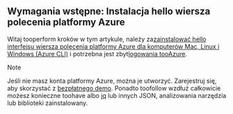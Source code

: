 ## <a name="prerequisite-install-hello-azure-cli"></a>Wymagania wstępne: Instalacja hello wiersza polecenia platformy Azure
Witaj tooperform kroków w tym artykule, należy za[zainstalować hello interfejsu wiersza polecenia platformy Azure dla komputerów Mac, Linux i Windows (Azure CLI)](../articles/cli-install-nodejs.md) i potrzebna jest zbyt[logowania tooAzure](../articles/xplat-cli-connect.md). 

> [!NOTE]
> Jeśli nie masz konta platformy Azure, można je utworzyć. Zarejestruj się, aby skorzystać z [bezpłatnego demo](../articles/active-directory/sign-up-organization.md). Ponadto toofollow wzdłuż całkowicie możesz konieczne toohave albo [jq](https://stedolan.github.io/jq/) lub innych JSON, analizowania narzędzia lub biblioteki zainstalowany.
> 
> 

